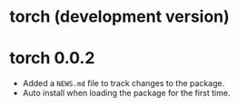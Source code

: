 # torch (development version)

# torch 0.0.2

* Added a `NEWS.md` file to track changes to the package.
* Auto install when loading the package for the first time.
